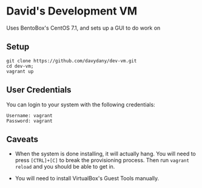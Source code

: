 # David's Development VM

Uses BentoBox's CentOS 7.1, and sets up a GUI to do work on

## Setup

```
git clone https://github.com/davydany/dev-vm.git
cd dev-vm;
vagrant up
```

## User Credentials

You can login to your system with the following credentials:

```
Username: vagrant
Password: vagrant
```

## Caveats

- When the system is done installing, it will actually hang. You will need to press `[CTRL]+[C]` to break the provisioning process. Then run `vagrant reload` and you should be able to get in.

- You will need to install VirtualBox's Guest Tools manually.
